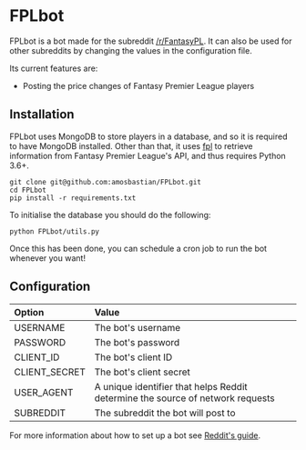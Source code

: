 # FPLbot

FPLbot is a bot made for the subreddit [/r/FantasyPL](https://www.reddit.com/r/FantasyPL/).
It can also be used for other subreddits by changing the values in the
configuration file.

Its current features are:

* Posting the price changes of Fantasy Premier League players

## Installation

FPLbot uses MongoDB to store players in a database, and so it is required to
have MongoDB installed. Other than that, it uses [fpl](https://github.com/amosbastian/fpl)
to retrieve information from Fantasy Premier League's API, and thus requires
Python 3.6+.

    git clone git@github.com:amosbastian/FPLbot.git
    cd FPLbot
    pip install -r requirements.txt
    
To initialise the database you should do the following:

    python FPLbot/utils.py

Once this has been done, you can schedule a cron job to run the bot whenever you want!

## Configuration

|Option|Value|
|:-|:-|
|USERNAME|The bot's username|
|PASSWORD|The bot's password|
|CLIENT_ID|The bot's client ID|
|CLIENT_SECRET|The bot's client secret|
|USER_AGENT|A unique identifier that helps Reddit determine the source of network requests|
|SUBREDDIT|The subreddit the bot will post to|

For more information about how to set up a bot see [Reddit's guide](https://github.com/reddit-archive/reddit/wiki/OAuth2-Quick-Start-Example#first-steps).
